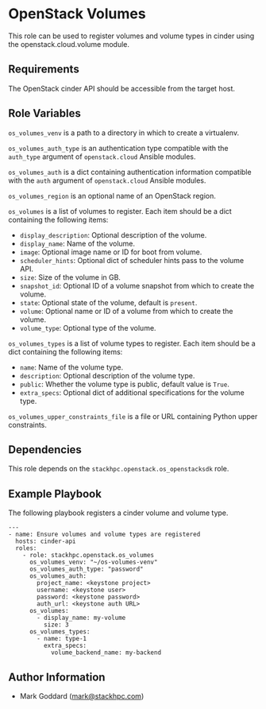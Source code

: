 OpenStack Volumes
=================

This role can be used to register volumes and volume types in cinder using the
openstack.cloud.volume module.

Requirements
------------

The OpenStack cinder API should be accessible from the target host.

Role Variables
--------------

`os_volumes_venv` is a path to a directory in which to create a virtualenv.

`os_volumes_auth_type` is an authentication type compatible with the
`auth_type` argument of `openstack.cloud` Ansible modules.

`os_volumes_auth` is a dict containing authentication information
compatible with the `auth` argument of `openstack.cloud` Ansible modules.

`os_volumes_region` is an optional name of an OpenStack region.

`os_volumes` is a list of volumes to register. Each item should be a dict
containing the following items:
- `display_description`: Optional description of the volume.
- `display_name`: Name of the volume.
- `image`: Optional image name or ID for boot from volume.
- `scheduler_hints`: Optional dict of scheduler hints pass to the volume API.
- `size`: Size of the volume in GB.
- `snapshot_id`: Optional ID of a volume snapshot from which to create the
  volume.
- `state`: Optional state of the volume, default is `present`.
- `volume`: Optional name or ID of a volume from which to create the volume.
- `volume_type`: Optional type of the volume.

`os_volumes_types` is a list of volume types to register. Each item should be a
dict containing the following items:
- `name`: Name of the volume type.
- `description`: Optional description of the volume type.
- `public`: Whether the volume type is public, default value is `True`.
- `extra_specs`: Optional dict of additional specifications for the volume
  type.

`os_volumes_upper_constraints_file` is a file or URL containing Python upper
constraints.

Dependencies
------------

This role depends on the `stackhpc.openstack.os_openstacksdk` role.

Example Playbook
----------------

The following playbook registers a cinder volume and volume type.

    ---
    - name: Ensure volumes and volume types are registered
      hosts: cinder-api
      roles:
        - role: stackhpc.openstack.os_volumes
          os_volumes_venv: "~/os-volumes-venv"
          os_volumes_auth_type: "password"
          os_volumes_auth:
            project_name: <keystone project>
            username: <keystone user>
            password: <keystone password>
            auth_url: <keystone auth URL>
          os_volumes:
            - display_name: my-volume
              size: 3
          os_volumes_types:
            - name: type-1
              extra_specs:
                volume_backend_name: my-backend

Author Information
------------------

- Mark Goddard (<mark@stackhpc.com>)
